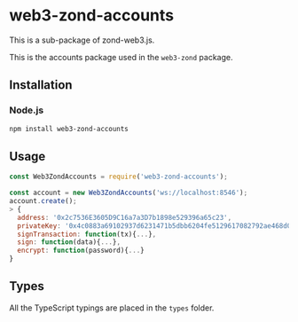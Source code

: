 # web3-zond-accounts


This is a sub-package of zond-web3.js.

This is the accounts package used in the `web3-zond` package.


## Installation

### Node.js

```bash
npm install web3-zond-accounts
```

## Usage

```js
const Web3ZondAccounts = require('web3-zond-accounts');

const account = new Web3ZondAccounts('ws://localhost:8546');
account.create();
> {
  address: '0x2c7536E3605D9C16a7a3D7b1898e529396a65c23',
  privateKey: '0x4c0883a69102937d6231471b5dbb6204fe5129617082792ae468d01a3f362318',
  signTransaction: function(tx){...},
  sign: function(data){...},
  encrypt: function(password){...}
}
```

## Types

All the TypeScript typings are placed in the `types` folder.

